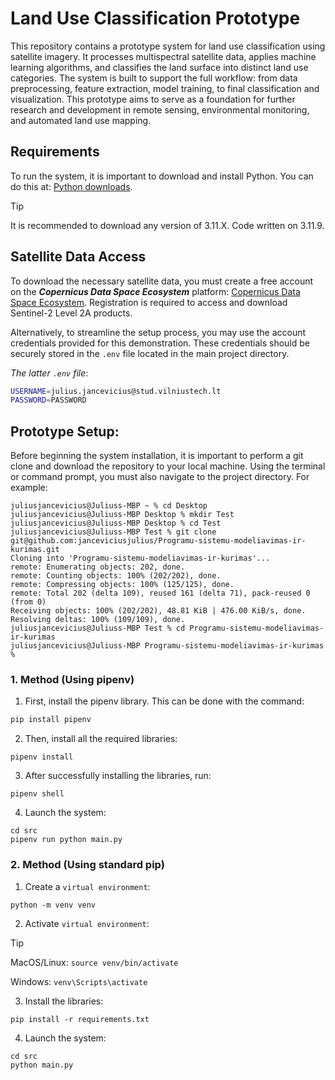 # Land Use Classification Prototype

This repository contains a prototype system for land use classification using satellite imagery. It processes multispectral satellite data, applies machine learning algorithms, and classifies the land surface into distinct land use categories. The system is built to support the full workflow: from data preprocessing, feature extraction, model training, to final classification and visualization. This prototype aims to serve as a foundation for further research and development in remote sensing, environmental monitoring, and automated land use mapping.

## Requirements
To run the system, it is important to download and install Python. You can do this at:  [Python downloads](https://www.python.org/downloads/). 
> [!TIP]
> It is recommended to download any version of 3.11.X. Code written on 3.11.9.

## Satellite Data Access
To download the necessary satellite data, you must create a free account on the ***Copernicus Data Space Ecosystem*** platform: [Copernicus Data Space Ecosystem](https://browser.dataspace.copernicus.eu).
Registration is required to access and download Sentinel-2 Level 2A products.

Alternatively, to streamline the setup process, you may use the account credentials provided for this demonstration. These credentials should be securely stored in the ```.env``` file located in the main project directory.

*The latter ```.env``` file*:

```bash
USERNAME=julius.jancevicius@stud.vilniustech.lt
PASSWORD=PASSWORD
```

## Prototype Setup:
Before beginning the system installation, it is important to perform a git clone and download the repository to your local machine. Using the terminal or command prompt, you must also navigate to the project directory. For example:
```
juliusjancevicius@Juliuss-MBP ~ % cd Desktop 
juliusjancevicius@Juliuss-MBP Desktop % mkdir Test
juliusjancevicius@Juliuss-MBP Desktop % cd Test 
juliusjancevicius@Juliuss-MBP Test % git clone git@github.com:janceviciusjulius/Programu-sistemu-modeliavimas-ir-kurimas.git
Cloning into 'Programu-sistemu-modeliavimas-ir-kurimas'...
remote: Enumerating objects: 202, done.
remote: Counting objects: 100% (202/202), done.
remote: Compressing objects: 100% (125/125), done.
remote: Total 202 (delta 109), reused 161 (delta 71), pack-reused 0 (from 0)
Receiving objects: 100% (202/202), 48.81 KiB | 476.00 KiB/s, done.
Resolving deltas: 100% (109/109), done.
juliusjancevicius@Juliuss-MBP Test % cd Programu-sistemu-modeliavimas-ir-kurimas
juliusjancevicius@Juliuss-MBP Programu-sistemu-modeliavimas-ir-kurimas % 
```

### 1. Method (Using pipenv)
1.	First, install the pipenv library. This can be done with the command:
```python
pip install pipenv
```

2.	Then, install all the required libraries:
```
pipenv install
```

3.	After successfully installing the libraries, run:
```
pipenv shell
```

4.	Launch the system:
```
cd src
pipenv run python main.py
```

### 2. Method (Using standard pip)
1.	Create a ```virtual environment```:
```
python -m venv venv
```

2. Activate ```virtual environment```:
> [!TIP]
> MacOS/Linux: ```source venv/bin/activate```
> 
> Windows: ```venv\Scripts\activate```

3. Install the libraries:
```
pip install -r requirements.txt
```

4.	Launch the system:
```
cd src
python main.py
```
